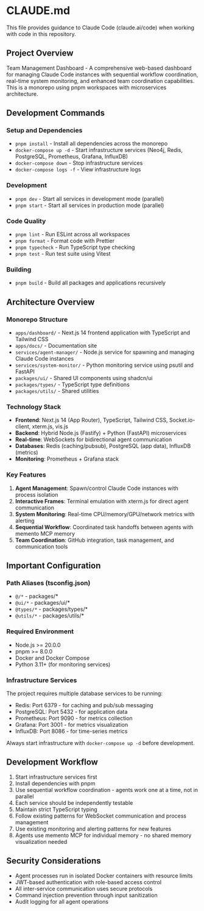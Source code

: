 # CLAUDE.md

This file provides guidance to Claude Code (claude.ai/code) when working with code in this repository.

## Project Overview

Team Management Dashboard - A comprehensive web-based dashboard for managing Claude Code instances with sequential workflow coordination, real-time system monitoring, and enhanced team coordination capabilities. This is a monorepo using pnpm workspaces with microservices architecture.

## Development Commands

### Setup and Dependencies
- `pnpm install` - Install all dependencies across the monorepo
- `docker-compose up -d` - Start infrastructure services (Neo4j, Redis, PostgreSQL, Prometheus, Grafana, InfluxDB)
- `docker-compose down` - Stop infrastructure services
- `docker-compose logs -f` - View infrastructure logs

### Development
- `pnpm dev` - Start all services in development mode (parallel)
- `pnpm start` - Start all services in production mode (parallel)

### Code Quality
- `pnpm lint` - Run ESLint across all workspaces
- `pnpm format` - Format code with Prettier
- `pnpm typecheck` - Run TypeScript type checking
- `pnpm test` - Run test suite using Vitest

### Building
- `pnpm build` - Build all packages and applications recursively

## Architecture Overview

### Monorepo Structure
- `apps/dashboard/` - Next.js 14 frontend application with TypeScript and Tailwind CSS
- `apps/docs/` - Documentation site
- `services/agent-manager/` - Node.js service for spawning and managing Claude Code instances
- `services/system-monitor/` - Python monitoring service using psutil and FastAPI
- `packages/ui/` - Shared UI components using shadcn/ui
- `packages/types/` - TypeScript type definitions
- `packages/utils/` - Shared utilities

### Technology Stack
- **Frontend**: Next.js 14 (App Router), TypeScript, Tailwind CSS, Socket.io-client, xterm.js, vis.js
- **Backend**: Hybrid Node.js (Fastify) + Python (FastAPI) microservices
- **Real-time**: WebSockets for bidirectional agent communication  
- **Databases**: Redis (caching/pubsub), PostgreSQL (app data), InfluxDB (metrics)
- **Monitoring**: Prometheus + Grafana stack

### Key Features
1. **Agent Management**: Spawn/control Claude Code instances with process isolation  
2. **Interactive Frames**: Terminal emulation with xterm.js for direct agent communication
3. **System Monitoring**: Real-time CPU/memory/GPU/network metrics with alerting
4. **Sequential Workflow**: Coordinated task handoffs between agents with memento MCP memory
5. **Team Coordination**: GitHub integration, task management, and communication tools

## Important Configuration

### Path Aliases (tsconfig.json)
- `@/*` - packages/*
- `@ui/*` - packages/ui/*  
- `@types/*` - packages/types/*
- `@utils/*` - packages/utils/*

### Required Environment
- Node.js >= 20.0.0
- pnpm >= 8.0.0
- Docker and Docker Compose
- Python 3.11+ (for monitoring services)

### Infrastructure Services
The project requires multiple database services to be running:
- Redis: Port 6379 - for caching and pub/sub messaging
- PostgreSQL: Port 5432 - for application data  
- Prometheus: Port 9090 - for metrics collection
- Grafana: Port 3001 - for metrics visualization
- InfluxDB: Port 8086 - for time-series metrics

Always start infrastructure with `docker-compose up -d` before development.

## Development Workflow

1. Start infrastructure services first
2. Install dependencies with pnpm
3. Use sequential workflow coordination - agents work one at a time, not in parallel
4. Each service should be independently testable
5. Maintain strict TypeScript typing
6. Follow existing patterns for WebSocket communication and process management
7. Use existing monitoring and alerting patterns for new features
8. Agents use memento MCP for individual memory - no shared memory visualization needed

## Security Considerations

- Agent processes run in isolated Docker containers with resource limits
- JWT-based authentication with role-based access control
- All inter-service communication uses secure protocols
- Command injection prevention through input sanitization
- Audit logging for all agent operations